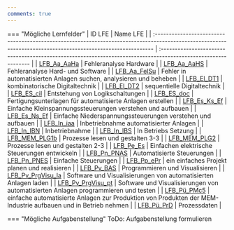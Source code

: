 ```yaml
---
comments: true
---
```


=== "Mögliche Lernfelder"
    | ID LFE                                                                                                                                                       | Name LFE                                                                                                       |
    | :----------------------------------------------------------------------------------------------------------------------------------------------------------- | :------------------------------------------------------------------------------------------------------------- |
    | <a href="https://futuremem-docs-xemax.eu.pythonanywhere.com/de/data/4000_lfe_00/#4ABDBD42-BE55-A54C-8DEE-16DDE576B8DB" target="_blank">LFB_Aa_AaHa</a>       | Fehleranalyse Hardware                                                                                         |
    | <a href="https://futuremem-docs-xemax.eu.pythonanywhere.com/de/data/4000_lfe_00/#A9BBDC4D-9C11-704C-89E3-F3DC0CD85EB0" target="_blank">LFB_Aa_AaHS</a>       | Fehleranalyse Hard- und Software                                                                               |
    | <a href="https://futuremem-docs-xemax.eu.pythonanywhere.com/de/data/4000_lfe_00/#F39F09C6-53EE-5846-B7F3-6F30D9381B97" target="_blank">LFB_Aa_FelSu</a>      | Fehler in automatisierten Anlagen suchen, analysieren und beheben                                              |
    | <a href="https://futuremem-docs-xemax.eu.pythonanywhere.com/de/data/4000_lfe_00/#70CB8AB4-F0C0-1748-8949-E905B342E0BB" target="_blank">LFB_El_DT1</a>        | kombinatorische Digitaltechnik                                                                                 |
    | <a href="https://futuremem-docs-xemax.eu.pythonanywhere.com/de/data/4000_lfe_00/#B2D8A172-016E-F441-AB34-ACEE81B44CAF" target="_blank">LFB_El_DT2</a>        | sequentielle Digitaltechnik                                                                                    |
    | <a href="https://futuremem-docs-xemax.eu.pythonanywhere.com/de/data/4000_lfe_00/#456851AB-1DFF-8343-B99E-866FB47668E8" target="_blank">LFB_ES_cil</a>        | Entstehung von Logikschaltungen                                                                                |
    | <a href="https://futuremem-docs-xemax.eu.pythonanywhere.com/de/data/4000_lfe_00/#317FFDA5-9A5A-5745-A74B-465C8B240745" target="_blank">LFB_ES_doc</a>        | Fertigungsunterlagen für automatisierte Anlagen erstellen                                                      |
    | <a href="https://futuremem-docs-xemax.eu.pythonanywhere.com/de/data/4000_lfe_00/#1752BAD4-4106-C040-9B7C-B85D031BB64E" target="_blank">LFB_Es_Ks_Ef</a>      | Einfache Kleinspannungssteuerungen verstehen und aufbauen                                                      |
    | <a href="https://futuremem-docs-xemax.eu.pythonanywhere.com/de/data/4000_lfe_00/#DF2DE14B-4A07-1D45-B325-01890A1A3288" target="_blank">LFB_Es_Ns_Ef</a>      | Einfache Niederspannungssteuerungen verstehen und aufbauen                                                     |
    | <a href="https://futuremem-docs-xemax.eu.pythonanywhere.com/de/data/4000_lfe_01/#95C74906-5C6D-BF4C-81E9-D58B52B53039" target="_blank">LFB_In_iaa</a>        | Inbetriebnahme automatisierter Anlagen                                                                         |
    | <a href="https://futuremem-docs-xemax.eu.pythonanywhere.com/de/data/4000_lfe_02/#4F6D1388-1AEB-5D45-82EA-AE24BB2CA3BB" target="_blank">LFB_In_IBN</a>        | Inbetriebnahme                                                                                                 |
    | <a href="https://futuremem-docs-xemax.eu.pythonanywhere.com/de/data/4000_lfe_02/#3E8D12CA-DB8E-894D-BB88-B027AA4C319F" target="_blank">LFB_In_IBS</a>        | In Betriebs Setzung                                                                                            |
    | <a href="https://futuremem-docs-xemax.eu.pythonanywhere.com/de/data/4000_lfe_02/#8045EB34-E5B4-C544-B0C8-744109F0AA0F" target="_blank">LFB_MEM_PLG1b</a>     | Prozesse lesen und gestalten 3-3                                                                               |
    | <a href="https://futuremem-docs-xemax.eu.pythonanywhere.com/de/data/4000_lfe_02/#06E8BEBE-1BD0-FB48-8B65-020FD4AA660E" target="_blank">LFB_MEM_PLG2</a>      | Prozesse lesen und gestalten 2-3                                                                               |
    | <a href="https://futuremem-docs-xemax.eu.pythonanywhere.com/de/data/4000_lfe_02/#5CBC3C34-410A-A248-9B6F-3EF7EBE5D9E9" target="_blank">LFB_Pe_Es</a>         | Einfachen elektrische Steuerungen entwickeln                                                                   |
    | <a href="https://futuremem-docs-xemax.eu.pythonanywhere.com/de/data/4000_lfe_03/#1938F84C-32C3-FA4F-9993-6D830B19789E" target="_blank">LFB_Pn_PNAS</a>       | Automatisierte Steuerungen                                                                                     |
    | <a href="https://futuremem-docs-xemax.eu.pythonanywhere.com/de/data/4000_lfe_03/#28F47FD9-3970-204A-A566-271BB1F23F1E" target="_blank">LFB_Pn_PNES</a>       | Einfache Steuerungen                                                                                           |
    | <a href="https://futuremem-docs-xemax.eu.pythonanywhere.com/de/data/4000_lfe_03/#470852FD-6612-C94D-BD71-9D0F77327599" target="_blank">LFB_Pp_ePr</a>        | ein einfaches Projekt planen und realisieren                                                                   |
    | <a href="https://futuremem-docs-xemax.eu.pythonanywhere.com/de/data/4000_lfe_03/#30776C13-1075-E34E-A0AB-32B75B252690" target="_blank">LFB_Pv_BAS</a>        | Programmieren und Visualisieren                                                                                |
    | <a href="https://futuremem-docs-xemax.eu.pythonanywhere.com/de/data/4000_lfe_03/#E51129D0-9ED0-9948-9ADA-0E518F2138A5" target="_blank">LFB_Pv_PrgVisu_la</a> | Software und Visualisierungen von automatisierten Anlagen laden                                                |
    | <a href="https://futuremem-docs-xemax.eu.pythonanywhere.com/de/data/4000_lfe_03/#C15F2651-57D8-E742-8102-FFD653A80AFF" target="_blank">LFB_Pv_PrgVisu_pt</a> | Software und Visualisierungen von automatisierten Anlagen programmieren und testen                             |
    | <a href="https://futuremem-docs-xemax.eu.pythonanywhere.com/de/data/4000_lfe_04/#03EC84CA-298D-B24A-8676-48A37E5ECFB6" target="_blank">LFB_Pü_PMc5</a>       | einfache automatisierte Anlagen zur Produktion von Produkten der MEM-Industrie aufbauen und in Betrieb nehmen  |
    | <a href="https://futuremem-docs-xemax.eu.pythonanywhere.com/de/data/4000_lfe_04/#42CD6C18-3DBB-D04E-97A0-14B5F9AEAE7B" target="_blank">LFB_Pü_PrD</a>        | Prozessdaten                                                                                                   |

=== "Mögliche Aufgabenstellung"
    ToDo: Aufgabenstellung formulieren
